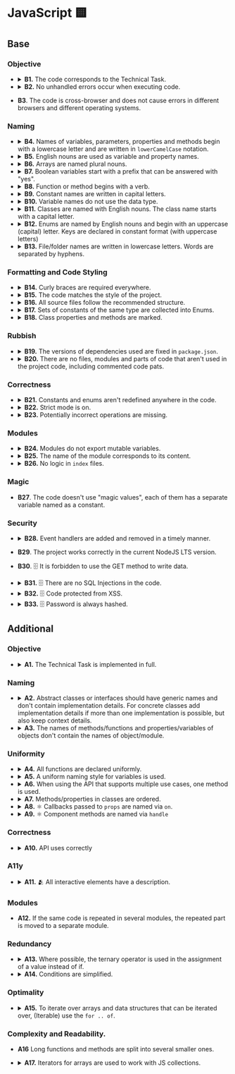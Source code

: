 # JavaScript 🟨

## Base

### Objective

- <details>
    <summary>
      <b>B1.</b> The code corresponds to the Technical Task.
    </summary>
    <p>

  All the mandatory tasks of the TT have been fulfilled.

    </p>
  </details>

- <details>
    <summary>
      <b>B2.</b> No unhandled errors occur when executing code.
    </summary>
    <p>

  Data loading and working with the app, no errors occur, the app doesn't break.

    </p>
  </details>

- **B3**. The code is cross-browser and does not cause errors in different browsers and different operating systems.

### Naming

- <details>
    <summary>
      <b>B4.</b> Names of variables, parameters, properties and methods begin with a lowercase letter and are written in <code>lowerCamelCase</code> notation.
    </summary>
    <p>

  `Enums`, <code>Classes</code> and <code>Types</code> are exceptions.

    </p>
  </details>

- <details>
    <summary>
      <b>B5.</b> English nouns are used as variable and property names.
    </summary>
    <p>

  Abbreviations in words are prohibited. Abbreviated variable names can be used only if the name is common (<code>err</code>, <code>xhr</code>, <code>evt</code>, <code>src</code>, <code>i</code> and etc).

    </p>
  </details>

- <details>
    <summary>
      <b>B6.</b> Arrays are named plural nouns.
    </summary>
    <p>

  Bad:

  ```javascript
  const age = [10, 15, 22];
  const name = ['John', 'Pit', 'Brew'];

  const cat = {
    name: 'Pit',
    friend: ['Nike', 'Sof', 'Kat'],
  };
  ```

  Good:

  ```javascript
  const ages = [10, 15, 22];
  const names = ['John', 'Pit', 'Brew'];

  const cat = {
    name: 'Pit',
    friends: ['Nike', 'Sof', 'Kat'],
  };
  ```

    </p>
  </details>

- <details>
    <summary>
      <b>B7.</b> Boolean variables start with a prefix that can be answered with "yes".
    </summary>
    <p>

  Bad:

  ```javascript
  const login = true;

  const isNotRemoved = Boolean(!payload);
  if (isNotRemoved) {
  }

  const cat = {
    name: 'Pit',
    friend: false,
  };
  ```

  Good:

  ```javascript
  const isLogin = true;

  const isRemoved = Boolean(payload);
  if (!isRemoved) {
  }

  const cat = {
    name: 'Pit',
    hasFriends: false,
  };
  ```

    </p>
  </details>

- <details>
    <summary>
      <b>B8.</b> Function or method begins with a verb.
    </summary>
    <p>

  Exceptions:

  1. Functions constructors.
  2. Handler functions or callbacks.

  Bad:

  ```javascript
  const action = (names) => {
    console.log(names);
  };

  const cat = {
    name: 'Pit',
    action() {
      console.log('Meow');
    },
  };

  const randomNumber = () => Math.random();
  ```

  Good:

  ```javascript
  const printNames = (names) => {
    console.log(names);
  };

  const cat = {
    name: 'Pit',
    say() {
      console.log('Meow');
    },
  };

  const getRandomNumber = () => Math.random();
  ```

    </p>
  </details>

- <details>
    <summary>
      <b>B9.</b> Constant names are written in capital letters.
    </summary>
    <p>

  Words are separated by underscores (`UPPER_SNAKE_CASE`), for example:

  ```javascript
  const MAX_HEIGHT = 6996;
  const IDX_NOT_FOUND = -1;
  ```

    </p>
  </details>

- <details>
    <summary>
      <b>B10.</b> Variable names do not use the data type.
    </summary>
    <p>

  Bad:

  ```javascript
  const filtersArray = ['all', 'past', 'feature'];

  const catObject = {
    name: 'Pit',
    age: 7,
  };
  ```

  Good:

  ```javascript
  const filters = ['all', 'past', 'feature'];

  const cat = {
    name: 'Pit',
    age: 7,
  };
  ```

    </p>
  </details>

- <details>
    <summary>
      <b>B11.</b> Classes are named with English nouns. The class name starts with a capital letter.
    </summary>
    <p>

  Bad:

  ```typescript
  class wizard {}
  ```

  Good:

  ```typescript
  // class
  class Wizard {}
  ```

    </p>
  </details>

- <details>
    <summary>
      <b>B12.</b> Enums are named by English nouns and begin with an uppercase (capital) letter. Keys are declared in constant format (with uppercase letters)
    </summary>
    <p>

  Bad:

  ```typescript
  const statusCodes = {
    ok: 200,
    notFound: 404,
    badRequest: 400,
  };

  enum STATUS_CODE {
    Ok = 200,
    NotFound = 404,
    BadRequest = 400,
  }
  ```

  Good:

  ```typescript
  const StatusCode = {
    OK: 200,
    NOT_FOUND: 404,
    BAD_REQUEST: 400,
  };

  enum StatusCode {
    OK = 200,
    NOT_FOUND = 404,
    BAD_REQUEST = 400,
  }
  ```

    </p>
  </details>

- <details>
    <summary>
      <b>B13.</b> File/folder names are written in lowercase letters. Words are separated by hyphens.
    </summary>
    <p>

  In order to avoid name conflicts in different operating systems, it is better to use the least conflicting way of naming files - lowercase letters separated by a hyphen.

  Bad

  ```typescript
  // src/components/common/Button/Button.tsx
  // src/services/UserService/UserService.ts
  ```

  Good

  ```typescript
  // src/components/common/button/button.tsx
  // src/services/user-service/user-service.ts
  ```

    </p>
  </details>

### Formatting and Code Styling

- <details>
    <summary>
      <b>B14.</b> Curly braces are required everywhere.
    </summary>
    <p>

  In any constructions that imply the use of a code block (curly braces), such as `for`, `while`, `if`, `switch`, `function`, the code block is necessarily used, even if the statement consists of one line.

  Bad

  ```typescript
  if (x % 2 === 1) isEven = false;

  switch (actionType) {
    case ActionType.START_LOADING:
      return {
        ...state,
        isLoading: true,
      };
    case ActionType.END_LOADING:
      return {
        ...state,
        isLoading: false,
      };
  }
  ```

  Good

  ```typescript
  if (x % 2 === 1) {
    isEven = false;
  }

  switch (actionType) {
    case ActionType.START_LOADING: {
      return {
        ...state,
        isLoading: true,
      };
    }
    case ActionType.END_LOADING: {
      return {
        ...state,
        isLoading: false,
      };
    }
  }
  ```

  The exceptions are single-line arrow functions, which can be used without the required blocks of code:

  ```typescript
  const checkedCheckboxes = checkboxes.filter((checkbox) => checkbox.checked);
  ```

    </p>
  </details>

- <details>
    <summary>
      <b>B15.</b> The code matches the style of the project.
    </summary>
    <p>

  There are no errors when checking the project with `ESLint`, `Stylelint` and `EditorConfigChecker`.

  Rules aren't overridden anywhere in the source code.

    </p>
  </details>

- <details>
    <summary>
      <b>B16.</b> All source files follow the recommended structure.
    </summary>
    <p>

  ```typescript
  // 1. Imports
  import { getUniqueItems } from 'helpers';

  // 2. Data structures/types
  const COLORS = ['red', 'green', 'blue'];

  // 3. Declaring variables whose value is known before the program starts
  const colorPicker = document.querySelector('.color-picker');

  // 4. Functions
  const getUniqueColors = (userColors, defaultColors) => {
    return getUniqueItems(userColors, defaultColors);
  };

  // 5. Program code
  const rightColors = getColorsIntersection(colorPicker.value, DEFAULT_COLORS);

  // 6. Exports
  export { rightColors };
  ```

  Some blocks may be missing, but the rest should still adhere to the order.

    </p>
  </details>

- <details>
    <summary>
      <b>B17.</b> Sets of constants of the same type are collected into Enums.
    </summary>
    <p>

  Bad:

  ```typescript
  const LOAD_USERS_START = 'LOAD_USERS_START';
  const LOAD_USERS_END = 'LOAD_USERS_END';
  const LOAD_USERS_ERROR = 'LOAD_USERS_ERROR';
  ```

  Good:

  ```typescript
    const UsersActionType = {
      LOAD_USERS_START: 'LOAD_USERS_START',
      LOAD_USERS_END: 'LOAD_USERS_END',
      LOAD_USERS_ERROR: 'LOAD_USERS_ERROR'
    }

    // or

    enum UsersActionType = {
      LOAD_USERS_START = 'LOAD_USERS_START',
      LOAD_USERS_END = 'LOAD_USERS_END',
      LOAD_USERS_ERROR = 'LOAD_USERS_ERROR'
    }
  ```

    </p>
    <p>
    Note: constants that are used in the same context, but has different purposes should be split into different enums or separate constants

  Bad:

  ```typescript
  const CompensationComputation = {
    HOLIDAY_COMPENSATION: 1.7,
    OVERTIME_COMPENSATION: 1.5,
    OVERTIME_THRESHOLD: 1.1, //related not to compensation rate, but to overtime hours calculation
  };
  ```

  Good:

  ```typescript
  const CompensationCoefficient = {
    HOLIDAY_COMPENSATION: 1.7,
    OVERTIME_COMPENSATION: 1.5,
  };

  const OVERTIME_THRESHOLD = 1.1;
  ```

    </p>
  </details>

- <details>
    <summary>
      <b>B18.</b> Class properties and methods are marked.
    </summary>
    <p>

  Bad:

  ```typescript
  class Animal {
    constructor({ name }) {
      this.privateName = name;
    }

    getPrivateName() {
      return this.privateName;
    }
  }
  ```

  Good:

  ```typescript
  class Animal {
    constructor({ name }) {
      this._privateName = name;
    }

    getPrivateName() {
      return this._privateName;
    }
  }

  // or

  class Animal {
    constructor({ name }) {
      this.#privateName = name;
    }

    getPrivateName() {
      return this.#privateName;
    }
  }

  // or

  class Animal {
    private privateName;

    constructor({ name }) {
      this.privateName = name;
    }

    private getPrivateName() {
      return this.privateName;
    }
  }
  ```

    </p>
  </details>

### Rubbish

- <details>
    <summary>
      <b>B19.</b> The versions of dependencies used are fixed in <code>package.json</code>.
    </summary>
    <p>

  The dependency lists in the package.json file indicate the exact versions of the packages used. The version must be specified. `^`, `*` and `~` are not allowed.

    </p>
  </details>

- <details>
    <summary>
      <b>B20.</b> There are no files, modules and parts of code that aren't used in the project code, including commented code pats.
    </summary>
    <p>

  There are no script files that are "dead code" that is never executed.

    </p>
  </details>

### Correctness

- <details>
    <summary>
      <b>B21.</b> Constants and enums aren't redefined anywhere in the code.
    </summary>
    <p>

  Constants and enum are read-only and are never redefined.

    </p>
  </details>

- <details>
    <summary>
      <b>B22.</b> Strict mode is on.
    </summary>
    <p>

  Unsafe constructions are prohibited in the code. The code runs in strict mode. The `'use strict'` directive is set at the beginning of js-files; or ES modules are used, which by default run in strict mode.

    </p>
  </details>

- <details>
    <summary>
      <b>B23.</b> Potentially incorrect operations are missing.
    </summary>
    <p>

  For example, incorrect addition of two operands as strings. The problem of concatenation precedence over addition.

  Bad:

  ```typescript
  new Date() + 1000;
  ```

  Good:

  ```typescript
  Number(new Date()) + 1000;
  ```

  Potentially incorrect operation of taking the integer part of a number.

  Bad:

  ```typescript
  const minutesNumber = ~~(seconds / 60);
  ```

  Good:

  ```typescript
  const minutesNumber = Math.trunc(seconds / 60);
  ```

    </p>
  </details>

### Modules

- <details>
    <summary>
      <b>B24.</b> Modules do not export mutable variables.
    </summary>
    <p>
    A module shouldn't export a variable whose value may change in the future.

  Bad:

  ```typescript
  let latestResult;

  export { latestResult };
  ```

  Good:

  ```typescript
  const latestResult = loadLatestResult();

  export { latestResult };
  ```

    </p>
  </details>

- <details>
    <summary>
      <b>B25.</b> The name of the module corresponds to its content.
    </summary>
    <p>

  Different logical parts of the code are placed in separate module files. The name of the module must match its content. For example, if the module contains the `GameView` class, then the name of the module should be `game-view.js`.

    </p>
  </details>

- <details>
    <summary>
      <b>B26.</b> No logic in <code>index</code> files.
    </summary>
    <p>

  Files named `index` are used for export only. They should not contain additional code that can be used in other parts of the application.

  Bad:

  ```typescript
  // logger/index.ts
  const rewriteFile = (filePath: string) => {};

  export { rewriteFile };
  ```

  Good:

  ```typescript
  // logger/index.ts
  import { rewriteFile } from './rewrite-file';
  import { somethingElse } from './something-else';

  export { rewriteFile, somethingElse };
  ```

    </p>
  </details>

### Magic

- **B27**. The code doesn't use "magic values", each of them has a separate variable named as a constant.

### Security

- <details>
    <summary>
      <b>B28.</b> Event handlers are added and removed in a timely manner.
    </summary>
    <p>

  Event handlers are added only when the element appears on the page and are removed when it disappear.

    </p>
  </details>

- **B29**. The project works correctly in the current NodeJS LTS version.

- **B30**. 🗄 It is forbidden to use the GET method to write data.

- <details>
    <summary>
      <b>B31.</b> 🗄 There are no SQL Injections in the code.
    </summary>
    <p>

  While working with a database, all SQL queries must be protected from SQL injection.

    </p>
  </details>

- <details>
    <summary>
      <b>B32.</b> 🗄 Code protected from XSS.
    </summary>
    <p>

  It isn't allowed to display unfiltered information received from the user, because XSS attack is possible.

    </p>
  </details>

- <details>
    <summary>
      <b>B33.</b> 🗄 Password is always hashed.
    </summary>
    <p>

  The database shouldn't store passwords as clear text. The hash of the password is saved instead of passwords. Use cryptographic hashes or secure key derivation functions, such as `Argon2`. Add salt and pepper to passwords manually, if it is not supported by selected library/function.

    </p>
  </details>

## Additional

### Objective

- <details>
    <summary>
      <b>A1.</b> The Technical Task is implemented in full.
    </summary>
    <p>

  All mandatory and optional tasks of the TT have been fulfilled.

    </p>
  </details>

### Naming

- <details>
    <summary>
      <b>A2.</b> Abstract classes or interfaces should have generic names and don't contain implementation details. For concrete classes add implementation details if more than one implementation is possible, but also keep context details.
    </summary>
    <p>

  Bad:

  ```typescript
  //Storage what? LocalStorage, FileStorage, Storage as an entity in your domain?
  class Storage {
    public getItem(location: string) {}
  }

  //Too concrete, requires knowing what S3 is, context derivation is required
  class S3 {
    public getItem(location: string) {}
  }
  ```

  Good:

  ```typescript
  //Clear intent, this is infrastructural code
  interface FileStorage {
    getItem(location: string): Promise<Buffer>
  }

  //We know that this is an S3 implementation of FileStorage just by checking the name
  class S3FileStorage implements FileStorage {
    ...
  }

  //Although this does not implement any interface, other implementations are possible, so we add implementation details
  class EuropeanCentralBankCurrencyConverter {
    public getConversionRate(from: Currency, to: Currency);
  }
  ```

    </p>
  </details>

- <details>
    <summary>
      <b>A3.</b> The names of methods/functions and properties/variables of objects don't contain the names of object/module.
    </summary>
    <p>

  Bad:

  ```typescript
  const popup = {
    openPopup() {
      console.log('I will open popup');
    },
  };

  const wizard = {
    wizardName: 'Gandalf',
  };
  ```

  Good:

  ```typescript
  const popup = {
    open() {
      console.log('I will open popup');
    },
  };

  const wizard = {
    name: 'Gandalf',
  };
  ```

  Bad:

  ```typescript
  // src/validation-schemas/users/login.validation-schema.ts

  const userValidationSchema = {};
  ```

  Good:

  ```typescript
  // src/validation-schemas/users/login.validation-schema.ts

  const user = {};

  // src/components/sign-in/sign-in.tsx
  import { user as userValidationSchema } from 'validation-schemas';
  ```

    </p>
  </details>

### Uniformity

- <details>
    <summary>
      <b>A4.</b> All functions are declared uniformly.
    </summary>
    <p>

  Arrow functions are used when declaring functions. A special method syntax is used to declare object methods.

    </p>
  </details>

- <details>
    <summary>
      <b>A5.</b> A uniform naming style for variables is used.
    </summary>
    <p>

  Variable naming style is used the same in all modules, for example:

  If the variables that store the DOM element contain the word Element or anything else, it must be the same everywhere

  Bad:

  ```typescript
  const popupMainElement = document.querySelector('.popup');
  const sidebarNode = document.querySelector('.sidebar');
  const similarContainer = popupMainElement.querySelector('ul.similar');
  ```

  Good:

  ```typescript
  const popupMainElement = document.querySelector('.popup');
  const sidebarElement = document.querySelector('.sidebar');
  const similarContainerElement = popupMainElement.querySelector('ul.similar');
  ```

  Also good

  ```typescript
  const popupMainNode = document.querySelector('.popup');
  const sidebarNode = document.querySelector('.sidebar');
  const similarContainerNode = popupMainNode.querySelector('ul.similar');
  ```

    </p>
  </details>

- <details>
    <summary>
      <b>A6.</b> When using the API that supports multiple use cases, one method is used.
    </summary>
    <p>

  If there are several different APIs that allow you to solve the same problem, for example, finding an element by id in the DOM tree, then only one of these APIs is used in the project.

  Bad:

  ```typescript
  const popupMainElement = document.querySelector('#popup');
  const sidebarElement = document.getElementById('sidebar');

  const popupClassName = popupMainElement.getAttribute('class');
  const sidebarClassName = sidebarElement.className;
  ```

  Good:

  ```typescript
  const popupMainElement = document.querySelector('#popup');
  const sidebarElement = document.querySelector('#sidebar');

  const popupClassName = popupMainElement.getAttribute('class');
  const sidebarClassName = sidebarElement.getAttribute('class');

  // or

  const popupMainElement = document.getElementById('popup');
  const sidebarElement = document.getElementById('sidebar');

  const popupClassName = popupMainElement.className;
  const sidebarClassName = sidebarElement.className;
  ```

    </p>
  </details>

- <details>
    <summary>
      <b>A7.</b> Methods/properties in classes are ordered.
    </summary>
    <p>

  1. Constructor.
  2. Class property getters and setters.
  3. The main methods of the class:
  4. Overloaded methods of the parent class.
  5. Class methods;
  6. Private methods;
  7. Event handlers.
  8. Static methods.

    </p>
  </details>

- <details>
    <summary>
      <b>A8.</b> ⚛️ Callbacks passed to <code>props</code> are named via <code>on</code>.
    </summary>
    <p>

  ```tsx
  <ListItem onClick="{handleBtnClick}" />
  ```

      </p>
      <p>
      Alternative naming(default function naming) MAY be applied to:
      - Render props
      - Injecting behavior via HOCs
      - Explicit side-effect based calls(fetching data or direct DOM interactions)
      - Injected functions that are not event handlers

  ```tsx
  //HOC and injected behavior
  const withModal = (ModalBody) => {
    const [isOpen, setIsOpen] = React.useState(false);
    const handleClose = React.useCallback(() => setIsOpen(false), [setIsOpen]);
    //some logic;

    //NOTE: closeModal MIGHT be used as a name in this case, but onClose would be ok too
    return isOpen ? <ModalBody closeModal={handleClose} /> : null;
  };
  ```

    </p>
  </details>

- <details>
    <summary>
      <b>A9.</b> ⚛️ Component methods are named via <code>handle</code>
    </summary>
    <p>

  ```jsx
  const Dashboard = () => {
    const handleBtnClick = () => {};

    return <ListItem onClick={handleBtnClick} />;
  };
  ```

    </p>
  </details>

### Correctness

- <details>
    <summary>
      <b>A10.</b> API uses correctly
    </summary>
    <p>

  Valid values are passed as expected by the specification.

  Bad:

  ```typescript
  const isPressed = element.getAttribute('aria-pressed', false);
  ```

  Good:

  ```typescript
  const isPressed = element.getAttribute('aria-pressed');
  ```

  ```typescript
  let greeting = 'Привет';

  wizards.map((wizard) => {
    greeting += `, ${wizard.name}`;
  });

  console.log(`${greeting}!`);
  ```

  Good:

  ```typescript
  const greeting = 'Привет';

  const names = wizards.map((wizard) => {
    return wizard.name;
  });

  console.log(`${greeting} ${names.join(', ')}!`);
  ```

    </p>
  </details>

### A11y

- <details>
    <summary>
      <b>A11.</b> 🫂 All interactive elements have a description.
    </summary>
    <p>

  Bad:

  ```html
  <input placeholder="First Name" />

  <button onClick="{handleEditUserClick}"></button>

  <a href="{AppRoute.DASHBOARD}"></a>

  <button onClick="{handleEditUserClick}"><img src="img/user.svg" /></button>

  <a href="{AppRoute.DASHBOARD}"><img src="img/arrow.svg" /></a>
  ```

  Good:

  ```html
  <label class="visually-hidden" for="first-name">First name</label>
  <input id="first-name" placeholder="First Name" />

  <button onClick="{handleEditUserClick}">
    <span className="visually-hidden">Edit user</span>
  </button>

  <a href="{AppRoute.DASHBOARD}">
    <span className="visually-hidden">Go to dashboard</span>
  </a>

  <label>
    <span class="visually-hidden">First name</span>
    <input placeholder="First Name" />
  </label>

  <button onClick="{handleEditUserClick}">
    <img src="img/user.svg" alt="" />
    <span className="visually-hidden">Edit user</span>
  </button>

  <a href="{AppRoute.DASHBOARD}">
    <img src="img/arrow.svg" alt="" />
    <span className="visually-hidden">Go to dashboard</span>
  </a>

  <input aria-label="First name" placeholder="First Name" />
  ```

    </p>
  </details>

### Modules

- **A12.** If the same code is repeated in several modules, the repeated part is moved to a separate module.

### Redundancy

- <details>
    <summary>
      <b>A13.</b> Where possible, the ternary operator is used in the assignment of a value instead of if.
    </summary>
    <p>

  Bad:

  ```typescript
  let sex;

  if (male) {
    sex = 'Man';
  } else {
    sex = 'Woman';
  }
  ```

  Good:

  ```typescript
  const sex = male ? 'Man' : 'Woman';
  ```

    </p>
  </details>

- <details>
    <summary>
      <b>A14.</b> Conditions are simplified.
    </summary>
    <p>

  If the function returns a boolean value, do not use `if..else` with unnecessary `return`.

  Bad:

  ```typescript
  const checkIsEquals = (firstValue, secondValue) => {
    if (firstValue === secondValue) {
      return true;
    } else {
      return false;
    }
  };
  ```

  Good:

  ```typescript
  const checkIsEquals = (firstValue, secondValue) => {
    return firstValue === secondValue;
  };
  ```

    </p>
  </details>

### Optimality

- <details>
    <summary>
      <b>A15.</b> To iterate over arrays and data structures that can be iterated over, (Iterable) use the <code>for .. of</code>.
    </summary>
    <p>

  Where an array element index isn't required, or where all elements of an iterable data structure need to be traversed, a `for .. of` loop is used instead of a `for` loop.

  Bad:

  ```typescript
  for (let i = 0; i < levels.length; i++) {
    const level = levels[i];
    renderLevel(level);
  }
  ```

  Good:

  ```typescript
  for (const level of levels) {
    renderLevel(level);
  }
  ```

    </p>
  </details>

### Complexity and Readability.

- **A16** Long functions and methods are split into several smaller ones.

- <details>
    <summary>
      <b>A17.</b> Iterators for arrays are used to work with JS collections.
    </summary>
    <p>

  Iterators are used to transform arrays - `forEach`, `map`, `filter`, and etc.

  ```typescript
  elements.forEach((element) => {
    element.addEventListener('click', () => {
      console.log(element);
    });
  });
  ```

    </p>
  </details>
